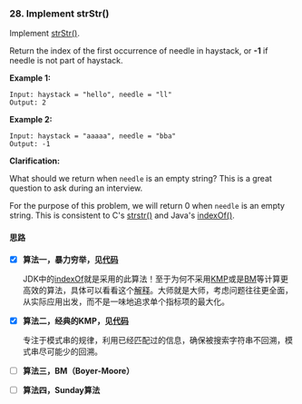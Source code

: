 ### 28. Implement strStr()

Implement [strStr()](http://www.cplusplus.com/reference/cstring/strstr/).

Return the index of the first occurrence of needle in haystack, or **-1** if needle is not part of haystack.

**Example 1:**

```
Input: haystack = "hello", needle = "ll"
Output: 2
```

**Example 2:**

```
Input: haystack = "aaaaa", needle = "bba"
Output: -1
```

**Clarification:**

What should we return when `needle` is an empty string? This is a great question to ask during an interview.

For the purpose of this problem, we will return 0 when `needle` is an empty string. This is consistent to C's [strstr()](http://www.cplusplus.com/reference/cstring/strstr/) and Java's [indexOf()](https://docs.oracle.com/javase/7/docs/api/java/lang/String.html#indexOf(java.lang.String)).

#### 思路

- [x] **算法一，暴力穷举，见[代码](Solution.java)**

  JDK中的[indexOf](http://hg.openjdk.java.net/jdk7u/jdk7u6/jdk/file/8c2c5d63a17e/src/share/classes/java/lang/String.java)就是采用的此算法！至于为何不采用[KMP](https://en.wikipedia.org/wiki/Knuth–Morris–Pratt_algorithm)或是[BM](https://zh.wikipedia.org/wiki/Boyer-Moore字符串搜索算法)等计算更高效的算法，具体可以看看这个[解释](https://stackoverflow.com/questions/19543547/why-does-string-indexof-not-use-kmp)。大师就是大师，考虑问题往往更全面，从实际应用出发，而不是一味地追求单个指标项的最大化。

- [x] **算法二，经典的KMP，见[代码](SolutionKmp.java)**

  专注于模式串的规律，利用已经匹配过的信息，确保被搜索字符串不回溯，模式串尽可能少的回溯。

- [ ] **算法三，BM（Boyer-Moore）**

- [ ] **算法四，Sunday算法**